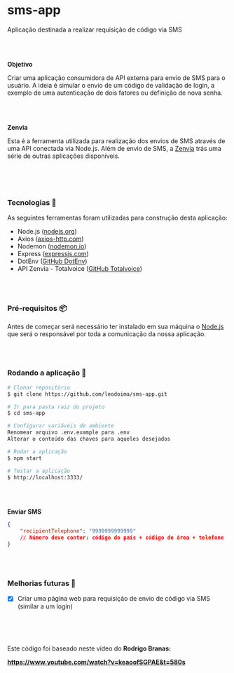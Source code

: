 # sms-app
Aplicação destinada a realizar requisição de código via SMS

<br>
<br>

**Objetivo**

Criar uma aplicação consumidora de API externa para envio de SMS para o usuário. A ideia é simular o envio de um código de validação de login, a exemplo de uma autenticação de dois fatores ou definição de nova senha.

<br>
<br>

**Zenvia**

Esta é a ferramenta utilizada para realização dos envios de SMS através de uma API conectada via Node.js. Além de envio de SMS, a [Zenvia](www.zenvia.com) trás uma série de outras aplicações disponíveis.

<br>
<br>
<br>

### Tecnologias 🔧

As seguintes ferramentas foram utilizadas para construção desta aplicação:

- Node.js ([nodejs.org](http://nodejs.org/))
- Axios ([axios-http.com](https://axios-http.com/))
- Nodemon ([nodemon.io](https://nodemon.io/))
- Express ([expressjs.com](http://expressjs.com/))
- DotEnv ([GitHub DotEnv](https://github.com/motdotla/dotenv))
- API Zenvia - Totalvoice ([GitHub Totalvoice](https://github.com/totalvoice/totalvoice-node))

<br>
<br> 


### Pré-requisitos 📦

Antes de começar será necessário ter instalado em sua máquina o [Node.js](http://nodejs.org/) que será o responsável por toda a comunicação da nossa aplicação. 

<br>
<br>

### Rodando a aplicação 🏈

```bash
# Clonar repositório
$ git clone https://github.com/leodoima/sms-app.git

# Ir para pasta raiz do projeto
$ cd sms-app

# Configurar variáveis de ambiente 
Renomear arquivo .env.example para .env
Alterar o conteúdo das chaves para aqueles desejados

# Rodar a aplicação
$ npm start

# Testar a aplicação
$ http://localhost:3333/

```

<br>
<br>

**Enviar SMS**
```json
{
    "recipientTelephone": "9999999999999" 
    // Número deve conter: código do país + código de área + telefone
}
```

<br>
<br>


### Melhorias futuras 🔨

- [x]  Criar uma página web para requisição de envio de código via SMS (similar a um login)

<br>
<br>
<br>

Este código foi baseado neste vídeo do <b>Rodrigo Branas<b>:

https://www.youtube.com/watch?v=keaoofSGPAE&t=580s